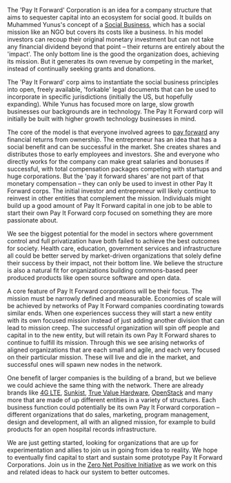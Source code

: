 The 'Pay It Forward' Corporation is an idea for a company structure that aims to sequester 
capital into an ecosystem for social good. It builds on Muhammed Yunus's concept of a 
[Social Business](http://www.yunussb.com/social-business/), which has a social mission like 
an NGO but covers its costs like a business. In his model investors can recoup their original 
monetary investment but can not take any financial dividend beyond that point – their returns 
are entirely about the 'impact'. The only bottom line is the good the organization does, 
achieving its mission. But it generates its own revenue by competing in the market, instead 
of continually seeking grants and donations.

The 'Pay It Forward' corp aims to instantiate the social business principles into open, freely 
available, 'forkable' legal documents that can be used to incorporate in specific jurisdictions 
(initially the US, but hopefully expanding). While Yunus has focused more on large, slow growth 
businesses our backgrounds are in technology. The Pay It Forward corp will initially be built with 
higher growth technology businesses in mind.

The core of the model is that everyone involved agrees to [pay forward](http://en.wikipedia.org/wiki/Pay_it_forward) 
any financial returns from 
ownership. The entrepreneur has an idea that has a social benefit and can be successful in the 
market. She creates shares and distributes those to early employees and investors. She and everyone 
who directly works for the company can make great salaries and bonuses if successful, with total 
compensation packages competing with startups and huge corporations. But the 'pay it forward shares' 
are not part of that monetary compensation – they can only be used to invest in other Pay It Forward 
corps. The initial investor and entrepreneur will likely continue to reinvest in other entities that 
complement the mission. Individuals might build up a good amount of Pay It Forward capital in one job 
to be able to start their own Pay It Forward corp focused on something they are more passionate about.

We see the biggest potential for the model in sectors where government control and full privatization 
have both failed to achieve the best outcomes for society. Health care, education, government services 
and infrastructure all could be better served by market-driven organizations that solely define their 
success by their impact, not their bottom line. We believe the structure is also a natural fit for 
organizations building commons-based peer produced products like open source software and open data.

A core feature of Pay It Forward corporations will be their focus. The mission must be narrowly 
defined and measurable. Economies of scale will be achieved by networks of Pay It Forward companies 
coordinating towards similar ends. When one experiences success they will start a new entity with its
own focused mission instead of just adding another division that can lead to mission creep.
The successful organization will spin off people and capital in to the new entity, but will retain
its own Pay It Forward shares to continue to fulfill its mission. Through this we see arising networks 
of aligned organizations that are each small and agile, and each very focused on their particular mission. 
These will live and die in the market, and successful ones will spawn new nodes in the network.

One benefit of larger companies is the building of a brand, but we believe we could achieve the same 
thing with the network. There are already brands like [4G LTE](http://en.wikipedia.org/wiki/3GPP_Long_Term_Evolution), 
[Sunkist](http://www.sunkist.com/about/cooperative.aspx), [True Value Hardware](http://truevaluecompany.com/about_true_value/company-overview.asp), 
[OpenStack](http://www.openstack.org/foundation/) and many more that are made of up different entities 
in a variety of structures. Each business function could potentially be its own Pay It Forward corporation 
– different organizations that do sales, marketing, program management, design and development, all with 
an aligned mission, for example to build products for an open hospital records infrastructure.

We are just getting started, looking for organizations that are up for experimentation and allies to join 
us in going from idea to reality. We hope to eventually find capital to start and sustain some prototype Pay It Forward 
Corporations. Join us in the [Zero Net Positive Initiative](http://zeronetpositive.org) as we work on this 
and related ideas to hack our system to better outcomes.
